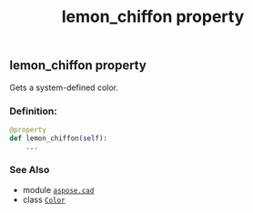﻿---
title: lemon_chiffon property
second_title: Aspose.CAD for Python via .NET API References
description: 
type: docs
weight: 830
url: /aspose.cad/color/lemon_chiffon/
is_root: false
---

## lemon_chiffon property


Gets a system-defined color.
### Definition:
```python
@property
def lemon_chiffon(self):
    ...
```

### See Also
* module [`aspose.cad`](../../)
* class [`Color`](/cad/python-net/aspose.cad/color)
